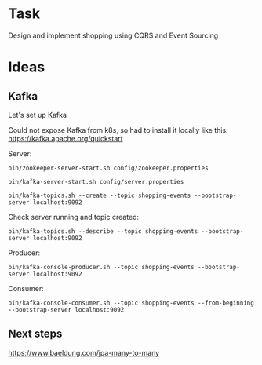 # Task

Design and implement shopping using CQRS and Event Sourcing

# Ideas

## Kafka

Let's set up Kafka

Could not expose Kafka from k8s, so had to install it locally like this: https://kafka.apache.org/quickstart

Server:
    
    bin/zookeeper-server-start.sh config/zookeeper.properties
    
    bin/kafka-server-start.sh config/server.properties
    
    bin/kafka-topics.sh --create --topic shopping-events --bootstrap-server localhost:9092
 
 Check server running and topic created:
 
    bin/kafka-topics.sh --describe --topic shopping-events --bootstrap-server localhost:9092
 
Producer:

    bin/kafka-console-producer.sh --topic shopping-events --bootstrap-server localhost:9092
    
Consumer:

    bin/kafka-console-consumer.sh --topic shopping-events --from-beginning --bootstrap-server localhost:9092

## Next steps

https://www.baeldung.com/jpa-many-to-many

